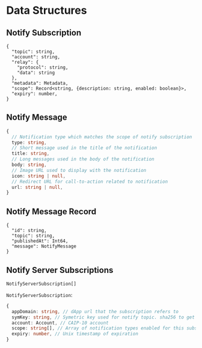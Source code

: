 # Data Structures

## Notify Subscription

```jsonc
{
  "topic": string,
  "account": string,
  "relay": {
    "protocol": string,
    "data": string
  },  
  "metadata": Metadata,
  "scope": Record<string, {description: string, enabled: boolean}>,
  "expiry": number,
}
```

## Notify Message

```typescript
{
  // Notification type which matches the scope of notify subscription
  type: string,
  // Short message used in the title of the notification
  title: string,
  // Long messages used in the body of the notification
  body: string,
  // Image URL used to display with the notification
  icon: string | null,
  // Redirect URL for call-to-action related to notification
  url: string | null,
}
```

## Notify Message Record

```jsonc
{
  "id": string,
  "topic": string,
  "publishedAt": Int64,
  "message": NotifyMessage
}
```

## Notify Server Subscriptions

```jsonc
NotifyServerSubscription[]
```

`NotifyServerSubscription`:
```typescript
{
  appDomain: string, // dApp url that the subscription refers to
  symKey: string, // Symetric key used for notify topic. sha256 to get notify topic to manage the subscription and call wc_notifySubscriptionUpdate and wc_notifySubscriptionDelete
  account: Account, // CAIP-10 account
  scope: string[], // Array of notification types enabled for this subscription
  expiry: number, // Unix timestamp of expiration
}
```
